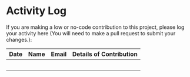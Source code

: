 # Activity Log

If you are making a low or no-code contribution to this project, please log your activity here (You will need to make a pull request to submit your changes.): 

| Date | Name | Email | Details of Contribution |
| ------ | ------ | ------ | ------ |
| | | | |
| | | | |
| | | | |
| | | | |
| | | | |